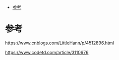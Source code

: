 
<!-- @import "[TOC]" {cmd="toc" depthFrom=1 depthTo=6 orderedList=false} -->

<!-- code_chunk_output -->

- [参考](#参考)

<!-- /code_chunk_output -->



# 参考

https://www.cnblogs.com/LittleHann/p/4512896.html

https://www.codetd.com/article/3110676